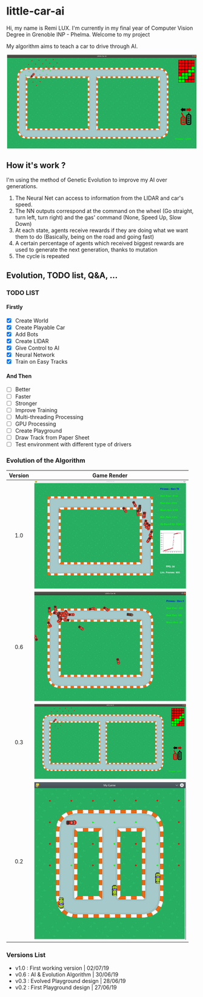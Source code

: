 # little-car-ai
Hi, my name is Remi LUX. I'm currently in my final year of Computer Vision Degree in Grenoble INP - Phelma. Welcome to my project

My algorithm aims to teach a car to drive through AI.

<p align="center">
<img src="https://github.com/remi2257/little-car-ai/blob/master/images/First_True_Design.png"  width="500"/>
</p>


## How it's work ?

I'm using the method of Genetic Evolution to improve my AI over generations.
1. The Neural Net can access to information from the LIDAR and car's speed.
2. The NN outputs correspond at the command on the wheel (Go straight, turn left,
turn right) and the gas' command (None, Speed Up, Slow Down)
3. At each state, agents receive rewards if they are doing what we want them to do 
(Basically, being on the road and going fast)
4. A certain percentage of agents which received biggest rewards are used
to generate the next generation, thanks to mutation
5. The cycle is repeated

## Evolution, TODO list, Q&A, ...
### TODO LIST
#### Firstly

- [x] Create World
- [x] Create Playable Car
- [x] Add Bots
- [x] Create LIDAR
- [x] Give Control to AI
- [x] Neural Network
- [X] Train on Easy Tracks

#### And Then

- [ ] Better
- [ ] Faster
- [ ] Stronger
- [ ] Improve Training
- [ ] Multi-threading Processing
- [ ] GPU Processing
- [ ] Create Playground
- [ ] Draw Track from Paper Sheet
- [ ] Test environment with different type of drivers

### Evolution of the Algorithm

| Version | Game Render |
:-------------------------:|:-------------------------:
1.0 | <img src="https://github.com/remi2257/little-car-ai/blob/master/images/good_mutation_v1_0.png" width="400"/>
0.6 | <img src="https://github.com/remi2257/little-car-ai/blob/master/images/First_Mutation.png" width="400"/>
0.3 | <img src="https://github.com/remi2257/little-car-ai/blob/master/images/First_True_Design.png" width="400"/>
0.2 | <img src="https://github.com/remi2257/little-car-ai/blob/master/images/First_LIDAR.png" width="400"/> |

### Versions List

- v1.0 : First working version | 02/07/19
- v0.6 : AI & Evolution Algorithm | 30/06/19
- v0.3 : Evolved Playground design | 28/06/19
- v0.2 : First Playground design | 27/06/19


